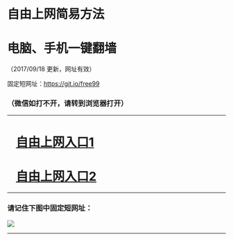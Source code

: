 ﻿# 自由上网简易方法

# 电脑、手机一键翻墙

（2017/09/18 更新，网址有效）

固定短网址：https://git.io/free99

### （微信如打不开，请转到浏览器打开）


***





# &nbsp;&nbsp; <a href="http://ft315120385.fwq-tz1005.info/fwqtz01.html?t=09180013672 " target="_blank">自由上网入口1</a>
# &nbsp;&nbsp; <a href="http://ft1889923331.fwq-tz1006.info/fwqtz02.html?t=09180013241 " target="_blank">自由上网入口2</a>
***

### 请记住下图中固定短网址：

<img src="https://s3-us-west-2.amazonaws.com/fwq-1001/yjfq-20170905okok.png" /> 


***

